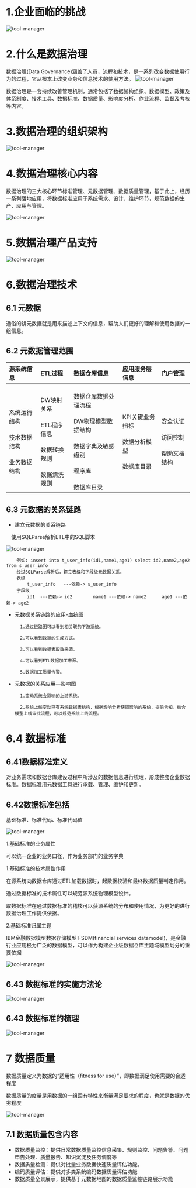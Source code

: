
# 1.企业面临的挑战

![tool-manager](assets/数据治理/数据治理1.png)

	
# 2.什么是数据治理

数据治理(Data Governance)涵盖了人员，流程和技术，是一系列改变数据使用行为的过程，它从根本上改变业务和信息技术的使用方法。 
![tool-manager](assets/数据治理/数据治理2.png)

   
数据治理是一套持续改善管理机制，通常包括了数据架构组织、数据模型、政策及体系制度、技术工具、数据标准、数据质量、影响度分析、作业流程、监督及考核等内容。

# 3.数据治理的组织架构


![tool-manager](assets/数据治理/数据治理3.png)


# 4.数据治理核心内容

数据治理的三大核心环节标准管理、元数据管理、数据质量管理，基于此上，经历一系列落地应用，将数据标准应用于系统需求、设计、维护环节，规范数据的生产、应用与管理。


![tool-manager](assets/数据治理/数据治理4.png)


# 5.数据治理产品支持


![tool-manager](assets/数据治理/数据治理5.png)


# 6.数据治理技术

## 6.1 元数据
通俗的讲元数据就是用来描述上下文的信息，帮助人们更好的理解和使用数据的一组信息。

## 6.2 元数据管理范围


| 源系统信息 | ETL过程 | 数据仓库信息 | 应用服务层信息 |门户管理 |
|:-------|:------------- | :----------|:----------|:----------|
| <br>系统运行结构</br>  <br>技术数据结构</br> <br>业务数据结构</br> | <br>DW映射关系</br> <br>ETL程序信息</br> <br>数据转换规则</br> <br>数据清洗规则</br>| <br>数据仓库数据处理流程</br> <br>DW物理模型数据结构</br> <br>数据字典及敏感级别</br> <br>程序库</br> <br>数据库目录</br>| <br>KPI关键业务指标</br> <br>数据分析模型</br> <br>数据库目录</br>|<br>安全认证</br> <br>访问控制</br> <br>帮助文档结构</br>|

## 6.3 元数据的关系链路


* 建立元数据的关系链路

　使用SQLParse解析ETL中的SQL脚本


![tool-manager](assets/数据治理/数据治理6.png)



		例如: insert into t_user_info(id1,name1,age1) select id2,name2,age2 from s_user_info
		经过SQLParse解析后，建立表级和字段级元数据关系。
		表级
			t_user_info   ---依赖-> s_user_info
		字段级
			id1  ---依赖-> id2        name1 ---依赖-> name2      age1 ---依赖-> age2 

* 元数据关系链路的应用-血统图

		1.通过链路图可以看到相关联的下游系统。

		2.可以看到数据的生成方式。

		3.可以看到数据表取数来源。

		4.可以看到ETL数据加工来源。

		5.数据加工质量告警。


* 元数据的关系应用—影响图

		1.变动系统会影响的上游系统。
		
		2.系统上线变动已有系统数据表结构，根据影响分析获取影响的系统，提前告知。结合模型上线审批流程，可以规范系统上线流程。


# 6.4 数据标准

## 6.41数据标准定义
 对业务需求和数据仓库建设过程中所涉及的数据信息进行梳理，形成整套企业数据标准。数据标准用元数据工具进行承载、管理、维护和更新。
 	 
## 6.42数据标准包括  
基础标准、标准代码、标准代码值

![tool-manager](assets/数据治理/数据治理7.png)

1.基础标准的业务属性

可以统一企业的业务口径，作为业务部门的业务字典


1.基础标准的技术属性作用

在源系统向数据仓库通过ETL加载数据时，起数据校验和最终数据质量判定作用。

通过数据标准的技术属性可以规范源系统物理模型设计。

取数据标准在通过数据标准的稽核可以获源系统的分布和使用情况，为更好的进行数据治理工作提供依据。

2.基础标准归属主题

IBM金融数据模型数据存储模型 FSDM(financial services datamodel)，是金融行业应用极为广泛的数据模型，可以作为构建企业级数据仓库主题域模型划分的重要依据

![tool-manager](assets/数据治理/数据治理8.png)


## 6.43 数据标准的实施方法论


![tool-manager](assets/数据治理/数据治理9.png)

## 6.43 数据标准的梳理

![tool-manager](assets/数据治理/数据治理10.png)


# 7 数据质量

数据质量定义为数据的“适用性（fitness for use）”，即数据满足使用需要的合适程度

数据质量的度量是用数据的一组固有特性来衡量满足要求的程度，也就是数据的优劣程度 

	
	

![tool-manager](assets/数据治理/数据治理11.png)


## 7.1 数据质量包含内容

* 数据质量监控：提供日常数据质量监控信息采集、规则监控、问题告警、问题申告处理、质量报告、知识沉淀及任务调度等
* 数据质量检测：提供对批量业务数据快速质量评估功能。
* 编码质量评估：提供对多类系统编码数据质量评估功能
* 数据质量全景展示，提供基于元数据地图的数据质量监控链路展示功能
